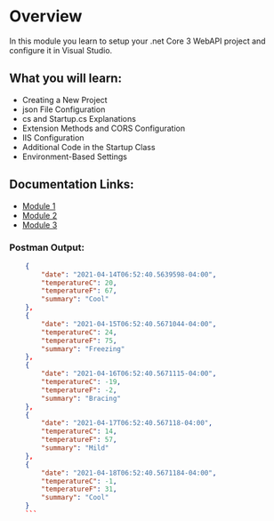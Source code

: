 # Overview
In this module you learn to setup your .net Core 3 WebAPI project and configure it in Visual Studio.

## What you will learn:
* Creating a New Project
* json File Configuration
* cs and Startup.cs Explanations
* Extension Methods and CORS Configuration
* IIS Configuration
* Additional Code in the Startup Class
* Environment-Based Settings

## Documentation Links: 
* [Module 1](https://github.com/LenTheDev/Module-1-IS421.git)
* [Module 2](https://github.com/LenTheDev/Module-2-IS421.git)
* [Module 3](https://github.com/LentheDev/Module-3IS4221.git)

### Postman Output:


```json
    {
        "date": "2021-04-14T06:52:40.5639598-04:00",
        "temperatureC": 20,
        "temperatureF": 67,
        "summary": "Cool"
    },
    {
        "date": "2021-04-15T06:52:40.5671044-04:00",
        "temperatureC": 24,
        "temperatureF": 75,
        "summary": "Freezing"
    },
    {
        "date": "2021-04-16T06:52:40.5671115-04:00",
        "temperatureC": -19,
        "temperatureF": -2,
        "summary": "Bracing"
    },
    {
        "date": "2021-04-17T06:52:40.567118-04:00",
        "temperatureC": 14,
        "temperatureF": 57,
        "summary": "Mild"
    },
    {
        "date": "2021-04-18T06:52:40.5671184-04:00",
        "temperatureC": -1,
        "temperatureF": 31,
        "summary": "Cool"
    }
    ```

